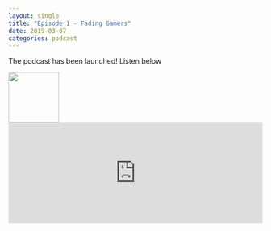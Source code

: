 ```yaml
---
layout: single
title: "Episode 1 - Fading Gamers"
date: 2019-03-07
categories: podcast
---
```


The podcast has been launched! Listen below

<a href="https://open.spotify.com/show/5u6qyzeOUh3gIfsuNpjJTj">
<img src=“/.images/Spotify.png” style="width:100px;height:100px;border:0;">
</a>

<iframe width="100%" height="200" src="https://player.whooshkaa.com/player/episode/id/341112?visual=true&sharing=true" frameborder="0" nbstyle="width: 100%; height: 200px"></iframe>

 


<!--stackedit_data:
eyJoaXN0b3J5IjpbLTE2MDY3MTY0MzIsLTM2NDAyNTg0NCwxND
kxNDA2ODkyLDExMzAyMTgxMTYsLTIwODg3NDY2MTJdfQ==
-->